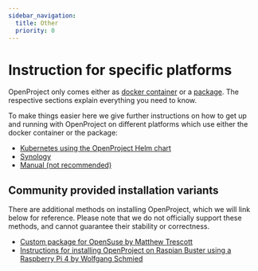 ```yaml
---
sidebar_navigation:
  title: Other
  priority: 0
---
```


# Instruction for specific platforms

OpenProject only comes either as [docker container](../docker/) or a [package](../packaged/).
The respective sections explain everything you need to know.

To make things easier here we give further instructions on how to get up and running with OpenProject
on different platforms which use either the docker container or the package:

* [Kubernetes using the OpenProject Helm chart](../helm-chart)
* [Synology](../synology)
* [Manual (not recommended)](../manual)

## Community provided installation variants

There are additional methods on installing OpenProject, which we will link below for reference. Please note that we do not officially support these methods, and cannot guarantee their stability or correctness.

* [Custom package for OpenSuse by Matthew Trescott](https://en.opensuse.org/User:Matthewtrescott/OpenProject)
* [Instructions for installing OpenProject on Raspian Buster using a Raspberry Pi 4 by Wolfgang Schmied](https://github.com/madewhatnow/OpenProjectRaspberryPi)
